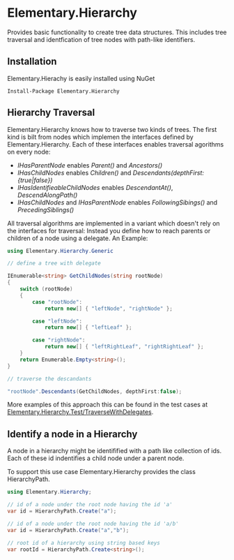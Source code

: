 # Elementary.Hierarchy

Provides basic functionality to create tree data structures. 
This includes tree traversal and identfication of tree nodes with path-like identifiers.

## Installation 

Elementary.Hierachy is easily installed using NuGet
```
Install-Package Elementary.Hierarchy
```
## Hierarchy Traversal

Elementary.Hierarchy knows how to traverse two kinds of trees. The first kind is bilt from nodes which implemen the interfaces defined by Elementary.Hierarchy. Each of these interfaces enables traversal agorithms on every node: 

* _IHasParentNode_ enables _Parent()_ and _Ancestors()_
* _IHasChildNodes_ enables _Children()_ and _Descendants(depthFirst:{true|false})_
* _IHasIdentifieableChildNodes_ enables _DescendantAt()_, _DescendAlongPath()_
* _IHasChildNodes_ and _IHasParentNode_ enables _FollowingSibings()_ and _PrecedingSiblings()_

All traversal algorithms are implemented in a variant which doesn't rely on the interfaces for traversal: Instead you define how to reach parents or children of a node using a delegate. An Example:

```csharp
using Elementary.Hierarchy.Generic

// define a tree with delegate

IEnumerable<string> GetChildNodes(string rootNode)
{
    switch (rootNode)
    {
        case "rootNode":
            return new[] { "leftNode", "rightNode" };

        case "leftNode":
            return new[] { "leftLeaf" };

        case "rightNode":
            return new[] { "leftRightLeaf", "rightRightLeaf" };
    }
    return Enumerable.Empty<string>();
}

// traverse the descandants 

"rootNode".Descendants(GetChildNodes, depthFirst:false);
```

More examples of this approach this can be found in the test cases at [Elementary.Hierarchy.Test/TraverseWithDelegates](https://github.com/wgross/Elementary.Hierarchy/tree/master/Elementary.Hierarchy.Test/TraverseWithDelegates).

## Identify a node in a Hierarchy

A node in a hierarchy might be identifified with a path like collection of ids. Each of these id indentifies a child node under a parent node.

To support this use case Elementary.Hierarchy provides the class HierarchyPath<T>.

```csharp
using Elementary.Hierarchy; 

// id of a node under the root node having the id 'a'
var id = HierarchyPath.Create("a");

// id of a node under the root node having the id 'a/b'
var id = HierarchyPath.Create("a","b");

// root id of a hierarchy using string based keys 
var rootId = HierarchyPath.Create<string>();
```

